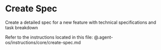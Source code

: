 # Create Spec

Create a detailed spec for a new feature with technical specifications and task breakdown

Refer to the instructions located in this file:
@.agent-os/instructions/core/create-spec.md
